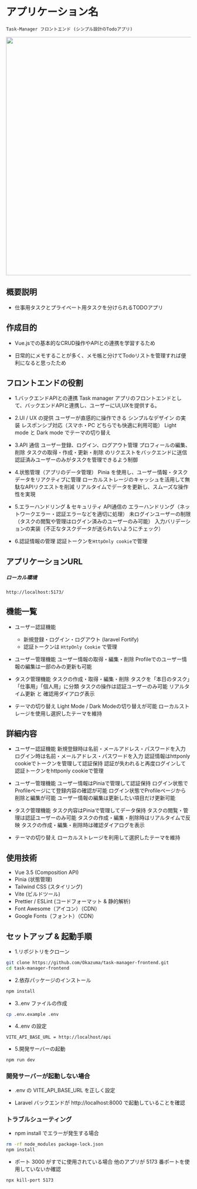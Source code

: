 # アプリケーション名
    Task-Manager フロントエンド (シンプル設計のTodoアプリ)
<img width="650" src="https://github.com/user-attachments/assets/5d76e794-35e1-46e4-875a-b1af501044ff">




## 概要説明
- 仕事用タスクとプライベート用タスクを分けられるTODOアプリ




## 作成目的
- Vue.jsでの基本的なCRUD操作やAPIとの連携を学習するため

- 日常的にメモすることが多く、メモ帳と分けてTodoリストを管理すれば便利になると思ったため




## フロントエンドの役割
- 1.バックエンドAPIとの連携
    Task manager アプリのフロントエンドとして、バックエンドAPIと連携し、ユーザーにUI,UXを提供する。

- 2.UI / UX の提供
    ユーザーが直感的に操作できる シンプルなデザイン の実装
    レスポンシブ対応（スマホ・PC どちらでも快適に利用可能）
    Light mode と Dark mode でテーマの切り替え

- 3.API 通信
    ユーザー登録、ログイン、ログアウト管理
    プロフィールの編集、削除
    タスクの取得・作成・更新・削除 のリクエストをバックエンドに送信
    認証済みユーザーのみがタスクを管理できるよう制御

- 4.状態管理（アプリのデータ管理）
    Pinia を使用し、ユーザー情報・タスクデータをリアクティブに管理
    ローカルストレージのキャッシュを活用して無駄なAPIリクエストを削減
    リアルタイムでデータを更新し、スムーズな操作性を実現

- 5.エラーハンドリング & セキュリティ
    API通信の エラーハンドリング（ネットワークエラー・認証エラーなどを適切に処理）
    未ログインユーザーの制限（タスクの閲覧や管理はログイン済みのユーザーのみ可能）
    入力バリデーションの実装（不正なタスクデータが送られないようにチェック）

- 6.認証情報の管理
    認証トークンを`HttpOnly cookie`で管理




## アプリケーションURL
##### ローカル環境
`http://localhost:5173/`




## 機能一覧
- ユーザー認証機能
    - 新規登録・ログイン・ログアウト (laravel Fortify)
    - 認証トークンは `HttpOnly Cookie` で管理

- ユーザー管理機能
    ユーザー情報の取得・編集・削除
    Profileでのユーザー情報の編集は一部のみの更新も可能

- タスク管理機能
    タスクの作成・取得・編集・削除
    タスクを「本日のタスク」「仕事用」「個人用」に分類
    タスクの操作は認証ユーザーのみ可能
    リアルタイム更新 と 確認用ダイアログ表示

- テーマの切り替え
    Light Mode / Dark Modeの切り替えが可能
    ローカルストレージを使用し選択したテーマを維持




## 詳細内容
- ユーザー認証機能
    新規登録時は名前・メールアドレス・パスワードを入力
    ログイン時は名前・メールアドレス・パスワードを入力
    認証情報はhttponly cookieでトークンを管理して認証保持
    認証が失われると再度ログインして認証トークンをhttponly cookieで管理

- ユーザー管理機能
    ユーザー情報はPiniaで管理して認証保持
    ログイン状態でProfileページにて登録内容の確認が可能
    ログイン状態でProfileページから削除と編集が可能
    ユーザー情報の編集は更新したい項目だけ更新可能

- タスク管理機能
    タスク内容はPiniaで管理してデータ保持
    タスクの閲覧・管理は認証ユーザーのみ可能
    タスクの作成・編集・削除時はリアルタイムで反映
    タスクの作成・編集・削除時は確認ダイアログを表示

- テーマの切り替え
    ローカルストレージを利用して選択したテーマを維持




## 使用技術
- Vue 3.5 (Composition API)
- Pinia (状態管理)
- Tailwind CSS (スタイリング)
- Vite (ビルドツール)
- Prettier / ESLint (コードフォーマット & 静的解析)
- Font Awesome（アイコン）（CDN）
- Google Fonts（フォント）（CDN）




## セットアップ & 起動手順

- 1.リポジトリをクローン
```sh
git clone https://github.com/Okazuma/task-manager-frontend.git
cd task-manager-frontend
```

- 2.依存パッケージのインストール
```sh
npm install
```

- 3..env ファイルの作成
```sh
cp .env.example .env
```

- 4..env の設定
```env
VITE_API_BASE_URL = http://localhost/api
```


- 5.開発サーバーの起動
```sh
npm run dev
```



### 開発サーバーが起動しない場合
- .env の VITE_API_BASE_URL を正しく設定

- Laravel バックエンドが http://localhost:8000 で起動していることを確認




### トラブルシューティング
- npm install でエラーが発生する場合
```sh
rm -rf node_modules package-lock.json
npm install
```

- ポート 3000 がすでに使用されている場合
    他のアプリが 5173 番ポートを使用していないか確認
```sh
npx kill-port 5173
```